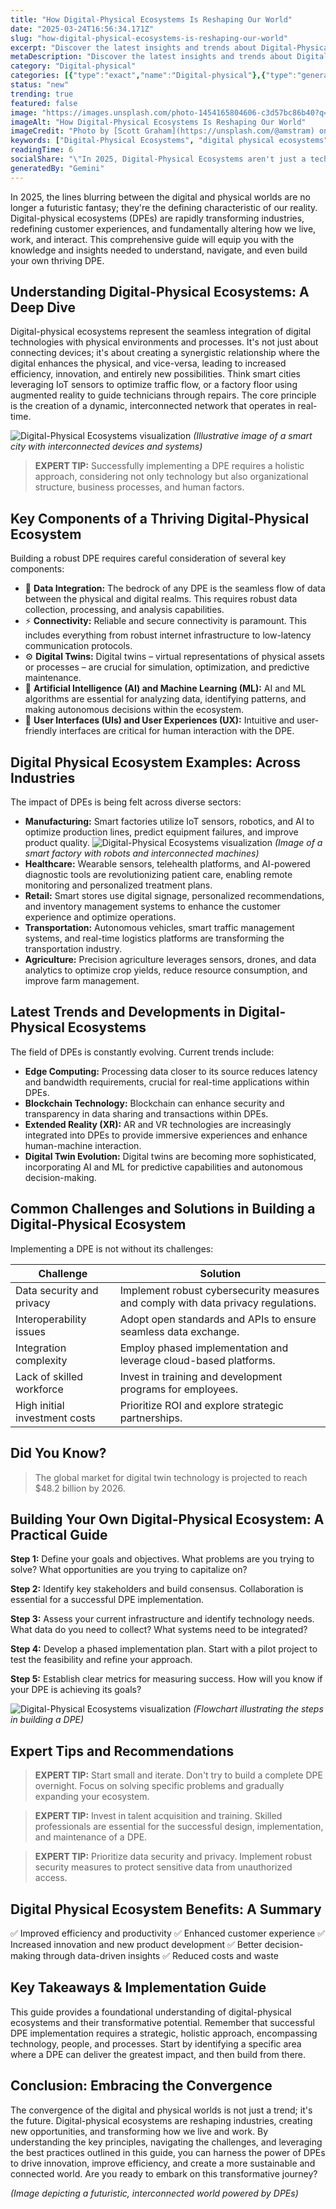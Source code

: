 ```yaml
---
title: "How Digital-Physical Ecosystems Is Reshaping Our World"
date: "2025-03-24T16:56:34.171Z"
slug: "how-digital-physical-ecosystems-is-reshaping-our-world"
excerpt: "Discover the latest insights and trends about Digital-Physical Ecosystems. This comprehensive guide covers everything you need to know about Digital-Physical Ecosystems in 2025."
metaDescription: "Discover the latest insights and trends about Digital-Physical Ecosystems. This comprehensive guide covers everything you need to know about Digital-Physic..."
category: "Digital-physical"
categories: [{"type":"exact","name":"Digital-physical"},{"type":"general","name":"Engineering"},{"type":"medium","name":"Cyber-Physical Systems"},{"type":"specific","name":"IoT Integration"},{"type":"niche","name":"Sensor Fusion"}]
status: "new"
trending: true
featured: false
image: "https://images.unsplash.com/photo-1454165804606-c3d57bc86b40?q=85&w=1200&fit=max&fm=webp&auto=compress"
imageAlt: "How Digital-Physical Ecosystems Is Reshaping Our World"
imageCredit: "Photo by [Scott Graham](https://unsplash.com/@amstram) on Unsplash"
keywords: ["Digital-Physical Ecosystems", "digital physical ecosystems", "digital twin ecosystem", "physical digital convergence", "digital ecosystem strategy", "integrating digital and physical worlds", "digital physical ecosystem examples", "build a digital physical ecosystem", "digital physical ecosystem benefits", "digital physical ecosystem consulting"]
readingTime: 6
socialShare: "\"In 2025, Digital-Physical Ecosystems aren't just a technological advancement – they're fundamentally reshaping our reality, creating a seamless blend of the digital and physical that's transforming how we live and work.\""
generatedBy: "Gemini"
---
```




In 2025, the lines blurring between the digital and physical worlds are no longer a futuristic fantasy; they're the defining characteristic of our reality.  Digital-physical ecosystems (DPEs) are rapidly transforming industries, redefining customer experiences, and fundamentally altering how we live, work, and interact.  This comprehensive guide will equip you with the knowledge and insights needed to understand, navigate, and even build your own thriving DPE.

## Understanding Digital-Physical Ecosystems: A Deep Dive

Digital-physical ecosystems represent the seamless integration of digital technologies with physical environments and processes.  It's not just about connecting devices; it's about creating a synergistic relationship where the digital enhances the physical, and vice-versa, leading to increased efficiency, innovation, and entirely new possibilities.  Think smart cities leveraging IoT sensors to optimize traffic flow, or a factory floor using augmented reality to guide technicians through repairs.  The core principle is the creation of a dynamic, interconnected network that operates in real-time.

![Digital-Physical Ecosystems visualization](https://images.unsplash.com/photo-1451187580459-43490279c0fa?q=85&w=1200&fit=max&fm=webp&auto=compress) *(Illustrative image of a smart city with interconnected devices and systems)*

> **EXPERT TIP:**  Successfully implementing a DPE requires a holistic approach, considering not only technology but also organizational structure, business processes, and human factors.

## Key Components of a Thriving Digital-Physical Ecosystem

Building a robust DPE requires careful consideration of several key components:

* 🔑 **Data Integration:**  The bedrock of any DPE is the seamless flow of data between the physical and digital realms.  This requires robust data collection, processing, and analysis capabilities.
* ⚡ **Connectivity:**  Reliable and secure connectivity is paramount. This includes everything from robust internet infrastructure to low-latency communication protocols.
* ⚙️ **Digital Twins:**  Digital twins – virtual representations of physical assets or processes – are crucial for simulation, optimization, and predictive maintenance.
* 🤖 **Artificial Intelligence (AI) and Machine Learning (ML):**  AI and ML algorithms are essential for analyzing data, identifying patterns, and making autonomous decisions within the ecosystem.
* 📱 **User Interfaces (UIs) and User Experiences (UX):**  Intuitive and user-friendly interfaces are critical for human interaction with the DPE.

## Digital Physical Ecosystem Examples: Across Industries

The impact of DPEs is being felt across diverse sectors:

* **Manufacturing:** Smart factories utilize IoT sensors, robotics, and AI to optimize production lines, predict equipment failures, and improve product quality. ![Digital-Physical Ecosystems visualization](https://images.unsplash.com/photo-1484417894907-623942c8ee29?q=85&w=1200&fit=max&fm=webp&auto=compress) *(Image of a smart factory with robots and interconnected machines)*
* **Healthcare:**  Wearable sensors, telehealth platforms, and AI-powered diagnostic tools are revolutionizing patient care, enabling remote monitoring and personalized treatment plans.
* **Retail:**  Smart stores use digital signage, personalized recommendations, and inventory management systems to enhance the customer experience and optimize operations.
* **Transportation:**  Autonomous vehicles, smart traffic management systems, and real-time logistics platforms are transforming the transportation industry.
* **Agriculture:**  Precision agriculture leverages sensors, drones, and data analytics to optimize crop yields, reduce resource consumption, and improve farm management.

## Latest Trends and Developments in Digital-Physical Ecosystems

The field of DPEs is constantly evolving.  Current trends include:

* **Edge Computing:**  Processing data closer to its source reduces latency and bandwidth requirements, crucial for real-time applications within DPEs.
* **Blockchain Technology:**  Blockchain can enhance security and transparency in data sharing and transactions within DPEs.
* **Extended Reality (XR):**  AR and VR technologies are increasingly integrated into DPEs to provide immersive experiences and enhance human-machine interaction.
* **Digital Twin Evolution:**  Digital twins are becoming more sophisticated, incorporating AI and ML for predictive capabilities and autonomous decision-making.

## Common Challenges and Solutions in Building a Digital-Physical Ecosystem

Implementing a DPE is not without its challenges:

| Challenge                     | Solution                                                                    |
|------------------------------|-----------------------------------------------------------------------------|
| Data security and privacy     | Implement robust cybersecurity measures and comply with data privacy regulations. |
| Interoperability issues        | Adopt open standards and APIs to ensure seamless data exchange.                |
| Integration complexity         | Employ phased implementation and leverage cloud-based platforms.              |
| Lack of skilled workforce     | Invest in training and development programs for employees.                   |
| High initial investment costs | Prioritize ROI and explore strategic partnerships.                             |

## Did You Know?

> The global market for digital twin technology is projected to reach \$48.2 billion by 2026.

## Building Your Own Digital-Physical Ecosystem: A Practical Guide

**Step 1:** Define your goals and objectives. What problems are you trying to solve? What opportunities are you trying to capitalize on?

**Step 2:** Identify key stakeholders and build consensus.  Collaboration is essential for a successful DPE implementation.

**Step 3:**  Assess your current infrastructure and identify technology needs.  What data do you need to collect? What systems need to be integrated?

**Step 4:**  Develop a phased implementation plan. Start with a pilot project to test the feasibility and refine your approach.

**Step 5:**  Establish clear metrics for measuring success.  How will you know if your DPE is achieving its goals?

![Digital-Physical Ecosystems visualization](https://images.unsplash.com/photo-1517976487492-5750f3195933?q=85&w=1200&fit=max&fm=webp&auto=compress) *(Flowchart illustrating the steps in building a DPE)*

## Expert Tips and Recommendations

> **EXPERT TIP:** Start small and iterate. Don't try to build a complete DPE overnight. Focus on solving specific problems and gradually expanding your ecosystem.

> **EXPERT TIP:**  Invest in talent acquisition and training.  Skilled professionals are essential for the successful design, implementation, and maintenance of a DPE.

> **EXPERT TIP:**  Prioritize data security and privacy.  Implement robust security measures to protect sensitive data from unauthorized access.

## Digital Physical Ecosystem Benefits: A Summary

✅ Improved efficiency and productivity
✅ Enhanced customer experience
✅ Increased innovation and new product development
✅ Better decision-making through data-driven insights
✅ Reduced costs and waste

## Key Takeaways & Implementation Guide

This guide provides a foundational understanding of digital-physical ecosystems and their transformative potential.  Remember that successful DPE implementation requires a strategic, holistic approach, encompassing technology, people, and processes. Start by identifying a specific area where a DPE can deliver the greatest impact, and then build from there.

## Conclusion: Embracing the Convergence

The convergence of the digital and physical worlds is not just a trend; it's the future.  Digital-physical ecosystems are reshaping industries, creating new opportunities, and transforming how we live and work. By understanding the key principles, navigating the challenges, and leveraging the best practices outlined in this guide, you can harness the power of DPEs to drive innovation, improve efficiency, and create a more sustainable and connected world.  Are you ready to embark on this transformative journey?

 *(Image depicting a futuristic, interconnected world powered by DPEs)*

